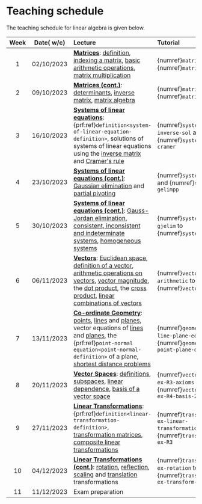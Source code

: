 # Teaching schedule

The teaching schedule for linear algebra is given below.

| Week | Date( w/c) | Lecture | Tutorial |
|:--:|:--:|:--|:--|
|  1 | 02/10/2023 | [**Matrices**](matrices-chapter): [definition](matrices-chapter), [indexing a matrix](indexing-a-matrix-section), [basic arithmetic operations](matrix-operations-section), [matrix multiplication](matrix-multiplication-section) | {numref}`matrices-ex1` to {numref}`matrices-ex3`|
|  2 | 09/10/2023 | [**Matrices (cont.)**](determinant-section): [determinants](determinant-section), [inverse matrix](inverse-matrix-section), [matrix algebra](matrix-algebra-section) | {numref}`matrices-ex4` to  {numref}`matrices-ex7` |
|  3 | 16/10/2023 | [**Systems of linear equations**](systems-of-linear-equations-chapter): {prf:ref}`definition<system-of-linear-equation-definition>`, solutions of systems of linear equations using the [inverse matrix](solving-systems-using-inverse-section) and [Cramer's rule](cramers-rule-section) | {numref}`systems-ex-inverse-sol` and {numref}`systems-ex-cramer` |
|  4 | 23/10/2023 | [**Systems of linear equations (cont.)**](gaussian-elimination-section): [Gaussian elimination](gaussian-elimination-section) and [partial pivoting](partial-pivoting-section) | {numref}`systems-ex-gelim` and {numref}`systems-ex-gelimpp` |
|  5 | 30/10/2023 | [**Systems of linear equations (cont.)**](gauss-jordan-elimination-section): [Gauss-Jordan elimination](gauss-jordan-elimination-section), [consistent, inconsistent and indeterminate systems](consistent-inconsistent-and-indeterminate-systems-section), [homogeneous systems](homogeneous-systems-section) | {numref}`systems-ex-gjelim` to {numref}`systems-ex9` |
|  6 | 06/11/2023 | [**Vectors**](vectors-chapter): [Euclidean space](euclidean-space-section), [definition of a vector](vectors-definition-section), [arithmetic operations on vectors](arithmetic-operations-on-vectors-section), [vector magnitude](vector-magnitude-section), the [dot product](dot-product-section), the [cross product](cross-product-section), [linear combinations of vectors](linear-combination-of-vectors-section) | {numref}`vectors-ex-arithmetic` to {numref}`vectors-ex-angle` |
|  7 | 13/11/2023 |  [**Co-ordinate Geometry**](coordinate-geometry-chapter): [points](points-section), [lines](lines-section) and [planes](planes-section), vector equations of [lines](lines-section) and [planes](planes-section), the {prf:ref}`point-normal equation<point-normal-definition>` of a plane, [shortest distance problems](shortest-distance-problems) | {numref}`geometry-ex-line-plane-equations` to {numref}`geometry-ex-point-plane-distance` |
|  8 | 20/11/2023 | [**Vector Spaces**](vector-spaces-chapter): [definitions](vector-spaces-definitions-section), [subspaces](subspaces-section), [linear dependence](linear-dependence-section), [basis of a vector space](basis-section) | {numref}`vector-spaces-ex-R3-axioms` to {numref}`vector-spaces-ex-R4-basis-2` |
|  9 | 27/11/2023 | [**Linear Transformations**](linear-transformations-chapter): {prf:ref}`definition<linear-transformation-definition>`, [transformation matrices](transformation-matrix-section), [composite linear transformations](composite-linear-transformations-section) | {numref}`transformations-ex-linear-transformations` to {numref}`transformations-ex-R3` |
| 10 | 04/12/2023 | [**Linear Transformations (cont.)**](rotation-section): [rotation](rotation-section), [reflection](reflection-section), [scaling](scaling-section) and [translation](translation-section) transformations | {numref}`transformations-ex-rotation` to {numref}`transformations-ex-transform-square` |
| 11 | 11/12/2023 | Exam preparation | |